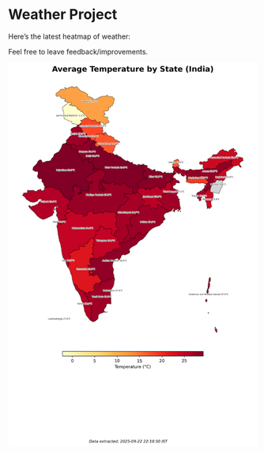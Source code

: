 # Weather Project

Here’s the latest heatmap of weather:

Feel free to leave feedback/improvements.

![India Heatmap](docs/assets/india_heatmap.png?v=D17C14)
